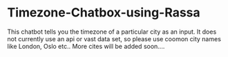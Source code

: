 # Timezone-Chatbox-using-Rassa
This chatbot tells you the timezone of a particular city as an input.
It does not currently use an api or vast data set, so please use coomon city names like London, Oslo etc..
More cites will be added soon....
